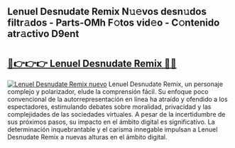 ## Lenuel Desnudate Remix N𝚞𝚎vos desn𝚞dos filtr𝚊dos - Parts-OMh F𝚘tos vid𝚎o - C𝚘ntenido atr𝚊ctivo D9ent

# <h2><a href="http://mb0ozm.tromn.icu/?c=Lenuel+Desnudate+Remix">🔗👉👉👉 Lenuel Desnudate Remix 🔗🔗</a></h2>

[![Lenuel Desnudate Remix nuevo](https://i.imgur.com/pEAQMta.gif)](http://mb0ozm.tromn.icu/?c=Lenuel+Desnudate+Remix)
Lenuel Desnudate Remix, un personaje complejo y polarizador, elude la comprensión fácil. Su enfoque poco convencional de la autorrepresentación en línea ha atraído y ofendido a los espectadores, estimulando debates sobre moralidad, privacidad y las complejidades de las sociedades virtuales. A pesar de la incertidumbre de sus próximos pasos, su impacto en el ámbito digital es significativo. La determinación inquebrantable y el carisma innegable impulsan a Lenuel Desnudate Remix a nuevas alturas en el ámbito digital.
